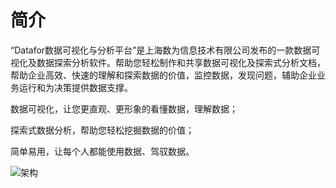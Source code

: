 # 简介

“Datafor数据可视化与分析平台”是上海数为信息技术有限公司发布的一款数据可视化及数据探索分析软件。帮助您轻松制作和共享数据可视化及探索式分析文档，帮助企业高效、快速的理解和探索数据的价值，监控数据，发现问题，辅助企业业务运行和为决策提供数据支撑。

数据可视化，让您更直观、更形象的看懂数据，理解数据；

探索式数据分析，帮助您轻松挖掘数据的价值；

简单易用，让每个人都能使用数据、驾驭数据。

![架构](D:\github\datafor123.github.io\assets\images\架构-1545904515831.png)